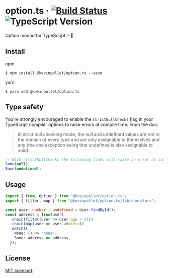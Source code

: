 # option.ts &middot; [![Build Status](https://travis-ci.com/kevinpollet/option.ts.svg?branch=master)](https://travis-ci.com/kevinpollet/option.ts) ![TypeScript Version](https://img.shields.io/badge/TypeScript-3.x-blue.svg)

Option monad for TypeScript ✨🎉

## Install

npm

```shell
$ npm install @kevinpollet/option.ts --save
```

yarn

```shell
$ yarn add @kevinpollet/option.ts
```

## Type safety

You're strongly encouraged to enable the `strictNullChecks` flag in your TypeScript compiler options to raise errors at compile time. From the doc:

> In strict null checking mode, the null and undefined values are not in the domain of every type and are only assignable to themselves and any (the one exception being that undefined is also assignable to void).

```ts
// With strictNullChecks the following lines will raise an error at compile time
Some(null);
Some(undefined);
```

## Usage

```ts
import { from, Option } from "@kevinpollet/option.ts";
import { filter, map } from "@kevinpollet/option.ts/lib/operators";

const user: number | undefined = User.findById();
const address = from(user)
  .chain(filter(user => user.age > 21))
  .chain(map(user => user.address))
  .match({
    None: () => "none",
    Some: address => address,
  });
```

## License

[MIT licensed](./LICENSE.md).

[1]: https://www.typescriptlang.org/docs/handbook/compiler-options.html
